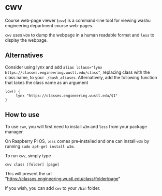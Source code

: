 # cwv
Course web-page viewer (`cwv`) is a command-line tool for viewing washu engineering department course web-pages.

`cwv` uses `w3m` to dump the webpage in a human readable format and `less` to display the webpage.

## Alternatives
Consider using lynx and add `alias lclass="lynx https://classes.engineering.wustl.edu/class"`, replacing class with the class name, to your `./bash_aliases`.
Alternatively, add the following function that takes the class name as an argument
```
lcw() {
     lynx "https://classes.engineering.wustl.edu/$1"
}
```

## How to use

To use `cwv`, you will first need to install `w3m` and `less` from your package manager.

On Raspberry Pi OS, `less` comes pre-installed and one can install `w3m` by running `sudo apt-get install w3m`.

To run `cwv`, simply type
```
cwv class [folder] [page]
```
This will present the url "https://classes.engineering.wustl.edu/class/folder/page"

If you wish, you can add `cwv` to your `/bin` folder.
